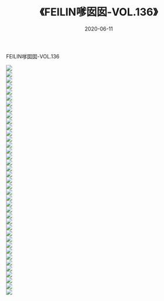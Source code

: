 ﻿---
layout: post
title:  《FEILIN嗲囡囡-VOL.136》
date:   2020-06-11
img: http://img.660000.xyz/Sharelink/网络美图/2020/FEILIN嗲囡囡-VOL.136/000.jpg
categories: [美女, 清纯, 唯美]
---

FEILIN嗲囡囡-VOL.136

  ![](http://img.660000.xyz/Sharelink/网络美图/2020/FEILIN嗲囡囡-VOL.136/001.jpg) <br> ![](http://img.660000.xyz/Sharelink/网络美图/2020/FEILIN嗲囡囡-VOL.136/002.jpg) <br> ![](http://img.660000.xyz/Sharelink/网络美图/2020/FEILIN嗲囡囡-VOL.136/003.jpg) <br> ![](http://img.660000.xyz/Sharelink/网络美图/2020/FEILIN嗲囡囡-VOL.136/004.jpg) <br> ![](http://img.660000.xyz/Sharelink/网络美图/2020/FEILIN嗲囡囡-VOL.136/005.jpg) <br> ![](http://img.660000.xyz/Sharelink/网络美图/2020/FEILIN嗲囡囡-VOL.136/006.jpg) <br> ![](http://img.660000.xyz/Sharelink/网络美图/2020/FEILIN嗲囡囡-VOL.136/007.jpg) <br> ![](http://img.660000.xyz/Sharelink/网络美图/2020/FEILIN嗲囡囡-VOL.136/008.jpg) <br> ![](http://img.660000.xyz/Sharelink/网络美图/2020/FEILIN嗲囡囡-VOL.136/009.jpg) <br> ![](http://img.660000.xyz/Sharelink/网络美图/2020/FEILIN嗲囡囡-VOL.136/010.jpg) <br> ![](http://img.660000.xyz/Sharelink/网络美图/2020/FEILIN嗲囡囡-VOL.136/011.jpg) <br> ![](http://img.660000.xyz/Sharelink/网络美图/2020/FEILIN嗲囡囡-VOL.136/012.jpg) <br> ![](http://img.660000.xyz/Sharelink/网络美图/2020/FEILIN嗲囡囡-VOL.136/013.jpg) <br> ![](http://img.660000.xyz/Sharelink/网络美图/2020/FEILIN嗲囡囡-VOL.136/014.jpg) <br> ![](http://img.660000.xyz/Sharelink/网络美图/2020/FEILIN嗲囡囡-VOL.136/015.jpg) <br> ![](http://img.660000.xyz/Sharelink/网络美图/2020/FEILIN嗲囡囡-VOL.136/016.jpg) <br> ![](http://img.660000.xyz/Sharelink/网络美图/2020/FEILIN嗲囡囡-VOL.136/017.jpg) <br> ![](http://img.660000.xyz/Sharelink/网络美图/2020/FEILIN嗲囡囡-VOL.136/018.jpg) <br> ![](http://img.660000.xyz/Sharelink/网络美图/2020/FEILIN嗲囡囡-VOL.136/019.jpg) <br> ![](http://img.660000.xyz/Sharelink/网络美图/2020/FEILIN嗲囡囡-VOL.136/020.jpg) <br> ![](http://img.660000.xyz/Sharelink/网络美图/2020/FEILIN嗲囡囡-VOL.136/021.jpg) <br> ![](http://img.660000.xyz/Sharelink/网络美图/2020/FEILIN嗲囡囡-VOL.136/022.jpg) <br> ![](http://img.660000.xyz/Sharelink/网络美图/2020/FEILIN嗲囡囡-VOL.136/023.jpg) <br> ![](http://img.660000.xyz/Sharelink/网络美图/2020/FEILIN嗲囡囡-VOL.136/024.jpg) <br> ![](http://img.660000.xyz/Sharelink/网络美图/2020/FEILIN嗲囡囡-VOL.136/025.jpg) <br> ![](http://img.660000.xyz/Sharelink/网络美图/2020/FEILIN嗲囡囡-VOL.136/026.jpg) <br> ![](http://img.660000.xyz/Sharelink/网络美图/2020/FEILIN嗲囡囡-VOL.136/027.jpg) <br> ![](http://img.660000.xyz/Sharelink/网络美图/2020/FEILIN嗲囡囡-VOL.136/028.jpg) <br> ![](http://img.660000.xyz/Sharelink/网络美图/2020/FEILIN嗲囡囡-VOL.136/029.jpg) <br> ![](http://img.660000.xyz/Sharelink/网络美图/2020/FEILIN嗲囡囡-VOL.136/030.jpg) <br> ![](http://img.660000.xyz/Sharelink/网络美图/2020/FEILIN嗲囡囡-VOL.136/031.jpg) <br> ![](http://img.660000.xyz/Sharelink/网络美图/2020/FEILIN嗲囡囡-VOL.136/032.jpg) <br> ![](http://img.660000.xyz/Sharelink/网络美图/2020/FEILIN嗲囡囡-VOL.136/033.jpg) <br> ![](http://img.660000.xyz/Sharelink/网络美图/2020/FEILIN嗲囡囡-VOL.136/034.jpg) <br> ![](http://img.660000.xyz/Sharelink/网络美图/2020/FEILIN嗲囡囡-VOL.136/035.jpg) <br> ![](http://img.660000.xyz/Sharelink/网络美图/2020/FEILIN嗲囡囡-VOL.136/036.jpg) <br> ![](http://img.660000.xyz/Sharelink/网络美图/2020/FEILIN嗲囡囡-VOL.136/037.jpg) <br> ![](http://img.660000.xyz/Sharelink/网络美图/2020/FEILIN嗲囡囡-VOL.136/038.jpg) <br> ![](http://img.660000.xyz/Sharelink/网络美图/2020/FEILIN嗲囡囡-VOL.136/039.jpg) <br>